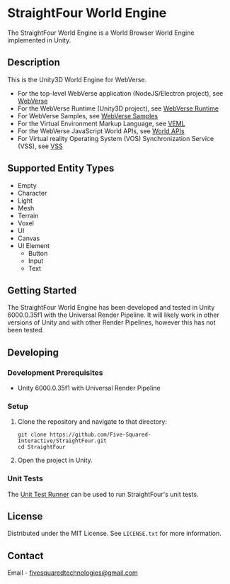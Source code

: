 # StraightFour World Engine
The StraightFour World Engine is a World Browser World Engine implemented in Unity.

## Description

This is the Unity3D World Engine for WebVerse.

* For the top-level WebVerse application (NodeJS/Electron project), see [WebVerse](https://github.com/Five-Squared-Interactive/WebVerse)
* For the WebVerse Runtime (Unity3D project), see [WebVerse Runtime](https://github.com/Five-Squared-Interactive/WebVerse-Runtime)
* For WebVerse Samples, see [WebVerse Samples](https://github.com/Five-Squared-Interactive/WebVerse-Samples)
* For the Virtual Environment Markup Language, see [VEML](https://github.com/Five-Squared-Interactive/VEML/wiki/Document-Structure)
* For the WebVerse JavaScript World APIs, see [World APIs](https://five-squared-interactive.github.io/World-APIs/)
* For Virtual reality Operating System (VOS) Synchronization Service (VSS), see [VSS](https://github.com/Five-Squared-Interactive/VOS-Synchronization)

## Supported Entity Types
- Empty
- Character
- Light
- Mesh
- Terrain
- Voxel
- UI
 - Canvas
 - UI Element
   - Button
   - Input
   - Text

## Getting Started
The StraightFour World Engine has been developed and tested in Unity 6000.0.35f1 with the Universal Render Pipeline. It will likely work in other versions of Unity and with other Render Pipelines, however this has not been tested.

## Developing

### Development Prerequisites

* Unity 6000.0.35f1 with Universal Render Pipeline
### Setup

1. Clone the repository and navigate to that directory:
   ```
   git clone https://github.com/Five-Squared-Interactive/StraightFour.git
   cd StraightFour
   ```

2. Open the project in Unity.

### Unit Tests
The [Unit Test Runner](https://docs.unity3d.com/2021.3/Documentation/Manual/testing-editortestsrunner.html) can be used to run StraightFour's unit tests.

## License

Distributed under the MIT License. See `LICENSE.txt` for more information.

## Contact

Email - fivesquaredtechnologies@gmail.com
